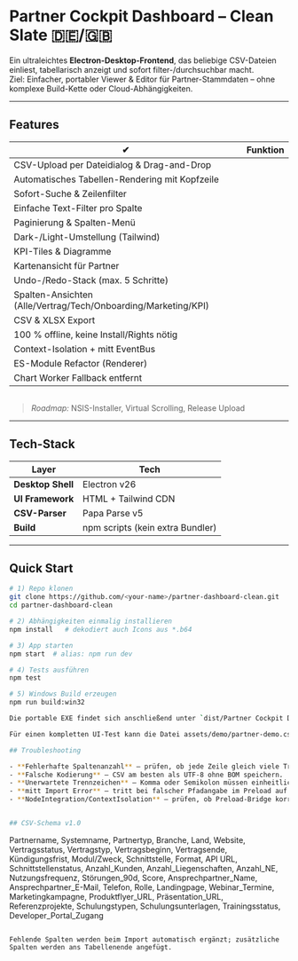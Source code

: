 # Partner Cockpit Dashboard – Clean Slate 🇩🇪/🇬🇧

Ein ultraleichtes **Electron-Desktop-Frontend**, das beliebige CSV-Dateien
einliest, tabellarisch anzeigt und sofort filter-/durchsuchbar macht.  
Ziel: Einfacher, portabler Viewer & Editor für Partner-Stammdaten – ohne
komplexe Build-Kette oder Cloud-Abhängigkeiten.

---

## Features

| ✔ | Funktion |
|---|-----------|
| CSV-Upload per Dateidialog & Drag-and-Drop |
| Automatisches Tabellen-Rendering mit Kopfzeile |
| Sofort-Suche & Zeilenfilter |
| Einfache Text-Filter pro Spalte |
| Paginierung & Spalten-Menü |
| Dark-/Light-Umstellung (Tailwind) |
| KPI-Tiles & Diagramme |
| Kartenansicht für Partner |
| Undo-/Redo-Stack (max. 5 Schritte) |
| Spalten-Ansichten (Alle/Vertrag/Tech/Onboarding/Marketing/KPI) |
| CSV & XLSX Export |
| 100 % offline, keine Install/Rights nötig |
| Context-Isolation + mitt EventBus |
| ES-Module Refactor (Renderer) |
| Chart Worker Fallback entfernt |

![Dashboard Screenshot](data:image/png;base64,iVBORw0KGgoAAAANSUhEUgAAAAEAAAABCAYAAAAfFcSJAAAADUlEQVR42mP8z/C/HwAFAgH+OhzCEwAAAABJRU5ErkJggg==)

> *Roadmap:* NSIS-Installer, Virtual Scrolling, Release Upload

---

## Tech-Stack

| Layer | Tech |
|-------|------|
| **Desktop Shell** | Electron v26 |
| **UI Framework** | HTML + Tailwind CDN |
| **CSV-Parser** | Papa Parse v5 |
| **Build** | npm scripts (kein extra Bundler) |

---

## Quick Start

```bash
# 1) Repo klonen
git clone https://github.com/<your-name>/partner-dashboard-clean.git
cd partner-dashboard-clean

# 2) Abhängigkeiten einmalig installieren
npm install   # dekodiert auch Icons aus *.b64

# 3) App starten
npm start  # alias: npm run dev

# 4) Tests ausführen
npm test

# 5) Windows Build erzeugen
npm run build:win32

Die portable EXE findet sich anschließend unter `dist/Partner Cockpit Dashboard.exe`.

Für einen kompletten UI-Test kann die Datei assets/demo/partner-demo.csv mit allen Spalten importiert werden.

## Troubleshooting

- **Fehlerhafte Spaltenanzahl** – prüfen, ob jede Zeile gleich viele Trennzeichen besitzt.
- **Falsche Kodierung** – CSV am besten als UTF‑8 ohne BOM speichern.
- **Unerwartete Trennzeichen** – Komma oder Semikolon müssen einheitlich sein.
- **mitt Import Error** – tritt bei falscher Pfadangabe im Preload auf.
- **NodeIntegration/ContextIsolation** – prüfen, ob Preload-Bridge korrekt geladen wird.


## CSV-Schema v1.0

```
Partnername, Systemname, Partnertyp, Branche, Land, Website, Vertragsstatus,
Vertragstyp, Vertragsbeginn, Vertragsende, Kündigungsfrist, Modul/Zweck,
Schnittstelle, Format, API URL, Schnittstellenstatus, Anzahl_Kunden,
Anzahl_Liegenschaften, Anzahl_NE, Nutzungsfrequenz, Störungen_90d, Score,
Ansprechpartner_Name, Ansprechpartner_E-Mail, Telefon, Rolle, Landingpage,
Webinar_Termine, Marketingkampagne, Produktflyer_URL, Präsentation_URL,
Referenzprojekte, Schulungstypen, Schulungsunterlagen, Trainingsstatus,
Developer_Portal_Zugang
```

Fehlende Spalten werden beim Import automatisch ergänzt; zusätzliche Spalten werden ans Tabellenende angefügt.
